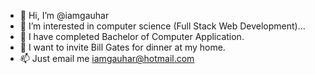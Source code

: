 - 👋 Hi, I’m @iamgauhar
- 👀 I’m interested in computer science (Full Stack Web Development)...
- 🌱 I have completed Bachelor of Computer Application.
- 💞️ I want to invite Bill Gates for dinner at my home.
- 📫 Just email me iamgauhar@hotmail.com

<!---
iamgauhar/iamgauhar is a ✨ special ✨ repository because its `README.md` (this file) appears on your GitHub profile.
You can click the Preview link to take a look at your changes.
--->

